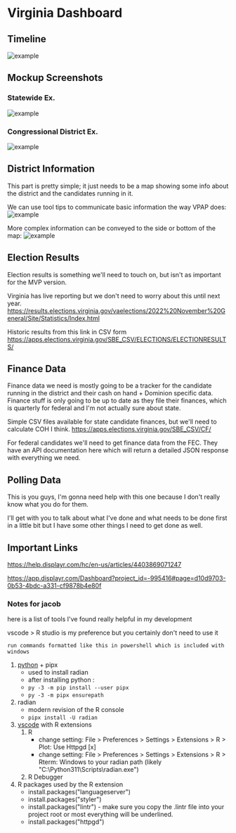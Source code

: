 # Virginia Dashboard
## Timeline
![example](/examples/download.png)

## Mockup Screenshots
### Statewide Ex. 
![example](/examples/Dashboard_Ex-State.svg)

### Congressional District Ex.
![example](/examples/Dashboard_Ex-District.svg)

## District Information

This part is pretty simple; it just needs to be a map showing some info about the district and the candidates running in it.

We can use tool tips to communicate basic information the way VPAP does:
![example](/examples/VPAP.png)

More complex information can be conveyed to the side or bottom of the map:
![example](/examples/SideBar.png)

## Election Results

Election results is something we'll need to touch on, but isn't as important for the MVP version.

Virginia has live reporting but we don't need to worry about this until next year.
https://results.elections.virginia.gov/vaelections/2022%20November%20General/Site/Statistics/Index.html

Historic results from this link in CSV form
https://apps.elections.virginia.gov/SBE_CSV/ELECTIONS/ELECTIONRESULTS/

## Finance Data

Finance data we need is mostly going to be a tracker for the candidate running in the district and their cash on hand + Dominion specific data. 
Finance stuff is only going to be up to date as they file their finances, which is quarterly for federal and I'm not actually sure about state.

Simple CSV files available for state candidate finances, but we'll need to calculate COH I think.
https://apps.elections.virginia.gov/SBE_CSV/CF/

For federal candidates we'll need to get finance data from the FEC.
They have an API documentation here which will return a detailed JSON response with everything we need.

## Polling Data

This is you guys, I'm gonna need help with this one because I don't really know what you do for them.

I'll get with you to talk about what I've done and what needs to be done first in a little bit but I have some other things I need to get done as well.

## Important Links 
https://help.displayr.com/hc/en-us/articles/4403869071247

https://app.displayr.com/Dashboard?project_id=-995416#page=d10d9703-0b53-4bdc-a331-cf9878b4e80f


### Notes for jacob
here is a list of tools I've found really helpful in my development

vscode > R studio is my preference but you certainly don't need to use it

`run commands formatted like this in powershell which is included with windows`

1. [python](https://www.python.org/downloads/release/python-3112/) + pipx
   * used to install radian
   * after installing python :
   * `py -3 -m pip install --user pipx`
   * `py -3 -m pipx ensurepath`
2. radian
   * modern revision of the R console
   * `pipx install -U radian`
3. [vscode](https://code.visualstudio.com/) with R extensions 
   1. R
      * change setting: File > Preferences > Settings > Extensions > R > Plot: Use Httpgd [x]
      * change setting: File > Preferences > Settings > Extensions > R > Rterm: Windows to your radian path (likely "C:\Python311\Scripts\radian.exe")
   2. R Debugger
4. R packages used by the R extension
   * install.packages("languageserver")
   * install.packages("styler")
   * install.packages("lintr") - make sure you copy the .lintr file into your project root or most everything will be underlined.
   * install.packages("httpgd")
    